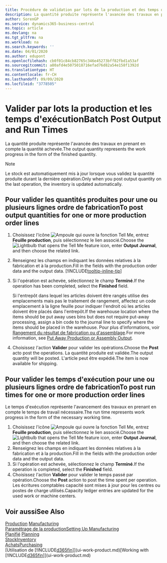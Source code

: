 ```yaml
---
title: Procédure de validation par lots de la production et des temps d'exécution | Microsoft Docs
description: La quantité produite représente l'avancée des travaux en prenant en compte la quantité achevée.
author: SorenGP
ms.service: dynamics365-business-central
ms.topic: article
ms.devlang: na
ms.tgt_pltfrm: na
ms.workload: na
ms.search.keywords: ''
ms.date: 04/01/2020
ms.author: edupont
ms.openlocfilehash: cb0f01c84cb82765c346e45273bff82fbd1a53af
ms.sourcegitcommit: a80afd4e5075018716efad76d82a54e158f1392d
ms.translationtype: HT
ms.contentlocale: fr-CH
ms.lasthandoff: 09/09/2020
ms.locfileid: "3778505"
---
```

# <a name="batch-post-output-and-run-times"></a><span data-ttu-id="59994-103">Valider par lots la production et les temps d'exécution</span><span class="sxs-lookup"><span data-stu-id="59994-103">Batch Post Output and Run Times</span></span>
<span data-ttu-id="59994-104">La quantité produite représente l'avancée des travaux en prenant en compte la quantité achevée.</span><span class="sxs-lookup"><span data-stu-id="59994-104">The output quantity represents the work progress in the form of the finished quantity.</span></span>  

> [!NOTE]
> <span data-ttu-id="59994-105">Le stock est automatiquement mis à jour lorsque vous validez la quantité produite durant la dernière opération.</span><span class="sxs-lookup"><span data-stu-id="59994-105">Only when you post output quantity on the last operation, the inventory is updated automatically.</span></span>  

## <a name="to-post-output-quantities-for-one-or-more-production-order-lines"></a><span data-ttu-id="59994-106">Pour valider les quantités produites pour une ou plusieurs lignes ordre de fabrication</span><span class="sxs-lookup"><span data-stu-id="59994-106">To post output quantities for one or more production order lines</span></span>
1. <span data-ttu-id="59994-107">Choisissez l'icône ![Ampoule qui ouvre la fonction Tell Me](media/ui-search/search_small.png "Dites-moi ce que vous voulez faire"), entrez **Feuille production**, puis sélectionnez le lien associé.</span><span class="sxs-lookup"><span data-stu-id="59994-107">Choose the ![Lightbulb that opens the Tell Me feature](media/ui-search/search_small.png "Tell me what you want to do") icon, enter **Output Journal**, and then choose the related link.</span></span>  
2. <span data-ttu-id="59994-108">Renseignez les champs en indiquant les données relatives à la fabrication et à la production.</span><span class="sxs-lookup"><span data-stu-id="59994-108">Fill in the fields with the production order data and the output data.</span></span> [!INCLUDE[tooltip-inline-tip](includes/tooltip-inline-tip_md.md)]
3. <span data-ttu-id="59994-109">Si l'opération est achevée, sélectionnez le champ **Terminé**.</span><span class="sxs-lookup"><span data-stu-id="59994-109">If the operation has been completed, select the **Finished** field.</span></span>  

    <span data-ttu-id="59994-110">Si l'entrepôt dans lequel les articles doivent être rangés utilise des emplacements mais pas le traitement de rangement, affectez un code emplacement à la ligne feuille pour indiquer l'endroit où les articles doivent être placés dans l'entrepôt.</span><span class="sxs-lookup"><span data-stu-id="59994-110">If the warehouse location where the items should be put away uses bins but does not require put-away processing,  assign a bin code to the journal line to specify where the items should be placed in the warehouse.</span></span> <span data-ttu-id="59994-111">Pour plus d'informations, voir [Rangement du résultat de fabrication ou d'assemblage](warehouse-how-to-put-away-production-output.md).</span><span class="sxs-lookup"><span data-stu-id="59994-111">For more information, see [Put Away Production or Assembly Output](warehouse-how-to-put-away-production-output.md).</span></span>  

4. <span data-ttu-id="59994-112">Choisissez l'action **Valider** pour valider les opérations.</span><span class="sxs-lookup"><span data-stu-id="59994-112">Choose the **Post** acto post the operations.</span></span> <span data-ttu-id="59994-113">La quantité produite est validée.</span><span class="sxs-lookup"><span data-stu-id="59994-113">The output quantity will be posted.</span></span> <span data-ttu-id="59994-114">L'article peut être expédié.</span><span class="sxs-lookup"><span data-stu-id="59994-114">The item is now available for shipping.</span></span>  

## <a name="to-post-run-times-for-one-or-more-production-order-lines"></a><span data-ttu-id="59994-115">Pour valider les temps d'exécution pour une ou plusieurs lignes ordre de fabrication</span><span class="sxs-lookup"><span data-stu-id="59994-115">To post run times for one or more production order lines</span></span>
<span data-ttu-id="59994-116">Le temps d'exécution représente l'avancement des travaux en prenant en compte le temps de travail nécessaire.</span><span class="sxs-lookup"><span data-stu-id="59994-116">The run time represents work progress in the form of the necessary working time.</span></span>    

1.  <span data-ttu-id="59994-117">Choisissez l'icône ![Ampoule qui ouvre la fonction Tell Me](media/ui-search/search_small.png "Dites-moi ce que vous voulez faire"), entrez **Feuille production**, puis sélectionnez le lien associé.</span><span class="sxs-lookup"><span data-stu-id="59994-117">Choose the ![Lightbulb that opens the Tell Me feature](media/ui-search/search_small.png "Tell me what you want to do") icon, enter **Output Journal**, and then choose the related link.</span></span>  
2. <span data-ttu-id="59994-118">Renseignez les champs en indiquant les données relatives à la fabrication et à la production.</span><span class="sxs-lookup"><span data-stu-id="59994-118">Fill in the fields with the production order data and the output data.</span></span>  
3.  <span data-ttu-id="59994-119">Si l'opération est achevée, sélectionnez le champ **Terminé**.</span><span class="sxs-lookup"><span data-stu-id="59994-119">If the operation is completed, select the **Finished** field.</span></span>  
4. <span data-ttu-id="59994-120">Choisissez l'action **Valider** pour valider le temps passé par opération.</span><span class="sxs-lookup"><span data-stu-id="59994-120">Choose the **Post** action to post the time spent per operation.</span></span> <span data-ttu-id="59994-121">Les écritures comptables capacité sont mises à jour pour les centres ou postes de charge utilisés.</span><span class="sxs-lookup"><span data-stu-id="59994-121">Capacity ledger entries are updated for the used work or machine centers.</span></span>

## <a name="see-also"></a><span data-ttu-id="59994-122">Voir aussi</span><span class="sxs-lookup"><span data-stu-id="59994-122">See Also</span></span>  
<span data-ttu-id="59994-123">[Production](production-manage-manufacturing.md)  </span><span class="sxs-lookup"><span data-stu-id="59994-123">[Manufacturing](production-manage-manufacturing.md)  </span></span>  
[<span data-ttu-id="59994-124">Paramétrage de la production</span><span class="sxs-lookup"><span data-stu-id="59994-124">Setting Up Manufacturing</span></span>](production-configure-production-processes.md)  
<span data-ttu-id="59994-125">[Planifié](production-planning.md)    </span><span class="sxs-lookup"><span data-stu-id="59994-125">[Planning](production-planning.md)    </span></span>  
[<span data-ttu-id="59994-126">Stock</span><span class="sxs-lookup"><span data-stu-id="59994-126">Inventory</span></span>](inventory-manage-inventory.md)  
[<span data-ttu-id="59994-127">Achats</span><span class="sxs-lookup"><span data-stu-id="59994-127">Purchasing</span></span>](purchasing-manage-purchasing.md)  
<span data-ttu-id="59994-128">[Utilisation de [!INCLUDE[d365fin](includes/d365fin_md.md)]](ui-work-product.md)</span><span class="sxs-lookup"><span data-stu-id="59994-128">[Working with [!INCLUDE[d365fin](includes/d365fin_md.md)]](ui-work-product.md)</span></span>
